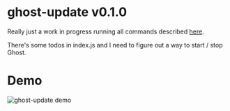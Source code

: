 # ghost-update v0.1.0

Really just a work in progress running all commands described [here](https://www.ghostforbeginners.com/how-to-update-ghost/).

There's some todos in index.js and I need to figure out a way to start / stop Ghost.

# Demo

![ghost-update demo](http://i.imgur.com/2jFkK15.gif)
